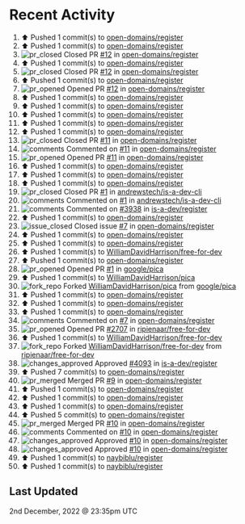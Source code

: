 # Recent Activity

<!--RECENT_ACTIVITY:start-->
1. ⬆️ Pushed 1 commit(s) to [open-domains/register](https://github.com/open-domains/register)
2. ⬆️ Pushed 1 commit(s) to [open-domains/register](https://github.com/open-domains/register)
3. ![pr_closed](https://cdn.jsdelivr.net/gh/Readme-Workflows/Readme-Icons@main/icons/octicons/PullRequestClosed.svg) Closed PR [#12](https://github.com/open-domains/register/pull/12) in [open-domains/register](https://github.com/open-domains/register)
4. ⬆️ Pushed 1 commit(s) to [open-domains/register](https://github.com/open-domains/register)
5. ![pr_closed](https://cdn.jsdelivr.net/gh/Readme-Workflows/Readme-Icons@main/icons/octicons/PullRequestClosed.svg) Closed PR [#12](https://github.com/open-domains/register/pull/12) in [open-domains/register](https://github.com/open-domains/register)
6. ⬆️ Pushed 1 commit(s) to [open-domains/register](https://github.com/open-domains/register)
7. ![pr_opened](https://cdn.jsdelivr.net/gh/Readme-Workflows/Readme-Icons@main/icons/octicons/PullRequestOpened.svg) Opened PR [#12](https://github.com/open-domains/register/pull/12) in [open-domains/register](https://github.com/open-domains/register)
8. ⬆️ Pushed 1 commit(s) to [open-domains/register](https://github.com/open-domains/register)
9. ⬆️ Pushed 1 commit(s) to [open-domains/register](https://github.com/open-domains/register)
10. ⬆️ Pushed 1 commit(s) to [open-domains/register](https://github.com/open-domains/register)
11. ⬆️ Pushed 1 commit(s) to [open-domains/register](https://github.com/open-domains/register)
12. ⬆️ Pushed 1 commit(s) to [open-domains/register](https://github.com/open-domains/register)
13. ![pr_closed](https://cdn.jsdelivr.net/gh/Readme-Workflows/Readme-Icons@main/icons/octicons/PullRequestClosed.svg) Closed PR [#11](https://github.com/open-domains/register/pull/11) in [open-domains/register](https://github.com/open-domains/register)
14. ![comments](https://cdn.jsdelivr.net/gh/Readme-Workflows/Readme-Icons@main/icons/octicons/Comment.svg) Commented on [#11](https://github.com/open-domains/register/pull/11#issuecomment-1335952219) in [open-domains/register](https://github.com/open-domains/register)
15. ![pr_opened](https://cdn.jsdelivr.net/gh/Readme-Workflows/Readme-Icons@main/icons/octicons/PullRequestOpened.svg) Opened PR [#11](https://github.com/open-domains/register/pull/11) in [open-domains/register](https://github.com/open-domains/register)
16. ⬆️ Pushed 1 commit(s) to [open-domains/register](https://github.com/open-domains/register)
17. ⬆️ Pushed 1 commit(s) to [open-domains/register](https://github.com/open-domains/register)
18. ⬆️ Pushed 1 commit(s) to [open-domains/register](https://github.com/open-domains/register)
19. ![pr_closed](https://cdn.jsdelivr.net/gh/Readme-Workflows/Readme-Icons@main/icons/octicons/PullRequestClosed.svg) Closed PR [#1](https://github.com/andrewstech/is-a-dev-cli/pull/1) in [andrewstech/is-a-dev-cli](https://github.com/andrewstech/is-a-dev-cli)
20. ![comments](https://cdn.jsdelivr.net/gh/Readme-Workflows/Readme-Icons@main/icons/octicons/Comment.svg) Commented on [#1](https://github.com/andrewstech/is-a-dev-cli/pull/1#issuecomment-1335941701) in [andrewstech/is-a-dev-cli](https://github.com/andrewstech/is-a-dev-cli)
21. ![comments](https://cdn.jsdelivr.net/gh/Readme-Workflows/Readme-Icons@main/icons/octicons/Comment.svg) Commented on [#3938](https://github.com/is-a-dev/register/pull/3938#issuecomment-1335174069) in [is-a-dev/register](https://github.com/is-a-dev/register)
22. ⬆️ Pushed 1 commit(s) to [open-domains/register](https://github.com/open-domains/register)
23. ![issue_closed](https://cdn.jsdelivr.net/gh/Readme-Workflows/Readme-Icons@main/icons/octicons/IssueClosed.svg) Closed issue [#7](https://github.com/open-domains/register/issues/7) in [open-domains/register](https://github.com/open-domains/register)
24. ⬆️ Pushed 1 commit(s) to [open-domains/register](https://github.com/open-domains/register)
25. ⬆️ Pushed 1 commit(s) to [open-domains/register](https://github.com/open-domains/register)
26. ⬆️ Pushed 1 commit(s) to [WilliamDavidHarrison/free-for-dev](https://github.com/WilliamDavidHarrison/free-for-dev)
27. ⬆️ Pushed 1 commit(s) to [open-domains/register](https://github.com/open-domains/register)
28. ![pr_opened](https://cdn.jsdelivr.net/gh/Readme-Workflows/Readme-Icons@main/icons/octicons/PullRequestOpened.svg) Opened PR [#1](https://github.com/google/pica/pull/1) in [google/pica](https://github.com/google/pica)
29. ⬆️ Pushed 1 commit(s) to [WilliamDavidHarrison/pica](https://github.com/WilliamDavidHarrison/pica)
30. ![fork_repo](https://cdn.jsdelivr.net/gh/Readme-Workflows/Readme-Icons@main/icons/octicons/ForkedRepository.svg) Forked [WilliamDavidHarrison/pica](https://github.com/WilliamDavidHarrison/pica) from [google/pica](https://github.com/google/pica)
31. ⬆️ Pushed 1 commit(s) to [open-domains/register](https://github.com/open-domains/register)
32. ⬆️ Pushed 1 commit(s) to [open-domains/register](https://github.com/open-domains/register)
33. ⬆️ Pushed 1 commit(s) to [open-domains/register](https://github.com/open-domains/register)
34. ![comments](https://cdn.jsdelivr.net/gh/Readme-Workflows/Readme-Icons@main/icons/octicons/Comment.svg) Commented on [#7](https://github.com/open-domains/register/issues/7#issuecomment-1334773337) in [open-domains/register](https://github.com/open-domains/register)
35. ![pr_opened](https://cdn.jsdelivr.net/gh/Readme-Workflows/Readme-Icons@main/icons/octicons/PullRequestOpened.svg) Opened PR [#2707](https://github.com/ripienaar/free-for-dev/pull/2707) in [ripienaar/free-for-dev](https://github.com/ripienaar/free-for-dev)
36. ⬆️ Pushed 1 commit(s) to [WilliamDavidHarrison/free-for-dev](https://github.com/WilliamDavidHarrison/free-for-dev)
37. ![fork_repo](https://cdn.jsdelivr.net/gh/Readme-Workflows/Readme-Icons@main/icons/octicons/ForkedRepository.svg) Forked [WilliamDavidHarrison/free-for-dev](https://github.com/WilliamDavidHarrison/free-for-dev) from [ripienaar/free-for-dev](https://github.com/ripienaar/free-for-dev)
38. ![changes_approved](https://cdn.jsdelivr.net/gh/Readme-Workflows/Readme-Icons@main/icons/octicons/ApprovedChanges.svg) Approved [#4093](https://github.com/is-a-dev/register/pull/4093#pullrequestreview-1201976540) in [is-a-dev/register](https://github.com/is-a-dev/register)
39. ⬆️ Pushed 7 commit(s) to [open-domains/register](https://github.com/open-domains/register)
40. ![pr_merged](https://cdn.jsdelivr.net/gh/Readme-Workflows/Readme-Icons@main/icons/octicons/PullRequestMerged.svg) Merged PR [#9](https://github.com/open-domains/register/pull/9) in [open-domains/register](https://github.com/open-domains/register)
41. ⬆️ Pushed 1 commit(s) to [open-domains/register](https://github.com/open-domains/register)
42. ⬆️ Pushed 1 commit(s) to [open-domains/register](https://github.com/open-domains/register)
43. ⬆️ Pushed 1 commit(s) to [open-domains/register](https://github.com/open-domains/register)
44. ⬆️ Pushed 5 commit(s) to [open-domains/register](https://github.com/open-domains/register)
45. ![pr_merged](https://cdn.jsdelivr.net/gh/Readme-Workflows/Readme-Icons@main/icons/octicons/PullRequestMerged.svg) Merged PR [#10](https://github.com/open-domains/register/pull/10) in [open-domains/register](https://github.com/open-domains/register)
46. ![comments](https://cdn.jsdelivr.net/gh/Readme-Workflows/Readme-Icons@main/icons/octicons/Comment.svg) Commented on [#10](https://github.com/open-domains/register/pull/10#discussion_r1037771420) in [open-domains/register](https://github.com/open-domains/register)
47. ![changes_approved](https://cdn.jsdelivr.net/gh/Readme-Workflows/Readme-Icons@main/icons/octicons/ApprovedChanges.svg) Approved [#10](https://github.com/open-domains/register/pull/10#pullrequestreview-1201952609) in [open-domains/register](https://github.com/open-domains/register)
48. ![changes_approved](https://cdn.jsdelivr.net/gh/Readme-Workflows/Readme-Icons@main/icons/octicons/ApprovedChanges.svg) Approved [#10](https://github.com/open-domains/register/pull/10#pullrequestreview-1201952609) in [open-domains/register](https://github.com/open-domains/register)
49. ⬆️ Pushed 1 commit(s) to [naybiblu/register](https://github.com/naybiblu/register)
50. ⬆️ Pushed 1 commit(s) to [naybiblu/register](https://github.com/naybiblu/register)
<!--RECENT_ACTIVITY:end-->

## Last Updated
<!--RECENT_ACTIVITY:last_update-->
2nd December, 2022 @ 23:35pm UTC
<!--RECENT_ACTIVITY:last_update_end-->

